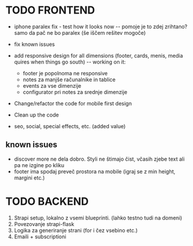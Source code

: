 # TODO FRONTEND

- iphone paralex fix - test how it looks now -- pomoje je to zdej zrihtano? samo da pač ne bo paralex (še iščem rešitev mogoče)
- fix known issues

- add responsive design for all dimensions (footer, cards, menis, media quires when things go south) -- working on it:
    - footer je popolnoma ne responsive
    - notes za manjše računalnike in tablice
    - events za vse dimenzije
    - configurator pri notes za srednje dimenzije


- Change/refactor the code for mobile first design
- Clean up the code
- seo, social, special effects, etc. (added value)



## known issues

- discover more ne dela dobro. Styli ne štimajo čist, včasih zjebe text ali pa ne izgine po kliku
- footer ima spodaj preveč prostora na mobile (igraj se z min height, margini etc.)


# TODO BACKEND
1. Strapi setup, lokalno z vsemi blueprinti. (lahko testno tudi na domeni)
2. Povezovanje strapi-flask
3. Logika za generiranje strani (for i čez vsebino etc.)
4. Emaili + subscriptioni